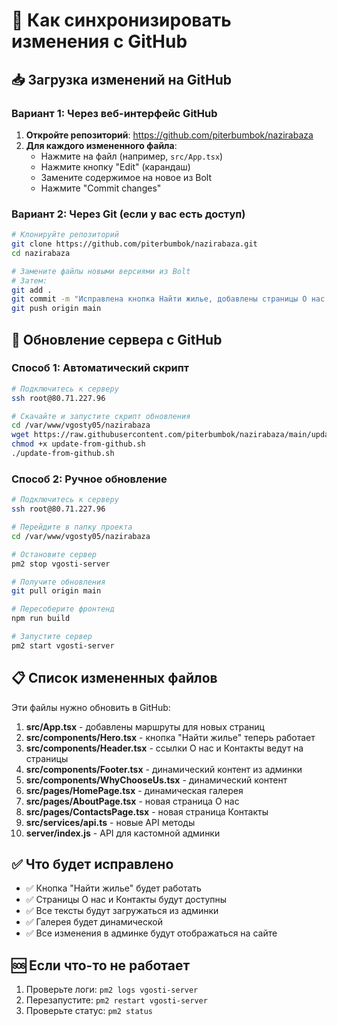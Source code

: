 # 🔧 Как синхронизировать изменения с GitHub

## 📥 Загрузка изменений на GitHub

### Вариант 1: Через веб-интерфейс GitHub

1. **Откройте репозиторий**: https://github.com/piterbumbok/nazirabaza
2. **Для каждого измененного файла**:
   - Нажмите на файл (например, `src/App.tsx`)
   - Нажмите кнопку "Edit" (карандаш)
   - Замените содержимое на новое из Bolt
   - Нажмите "Commit changes"

### Вариант 2: Через Git (если у вас есть доступ)

```bash
# Клонируйте репозиторий
git clone https://github.com/piterbumbok/nazirabaza.git
cd nazirabaza

# Замените файлы новыми версиями из Bolt
# Затем:
git add .
git commit -m "Исправлена кнопка Найти жилье, добавлены страницы О нас и Контакты"
git push origin main
```

## 🔄 Обновление сервера с GitHub

### Способ 1: Автоматический скрипт

```bash
# Подключитесь к серверу
ssh root@80.71.227.96

# Скачайте и запустите скрипт обновления
cd /var/www/vgosty05/nazirabaza
wget https://raw.githubusercontent.com/piterbumbok/nazirabaza/main/update-from-github.sh
chmod +x update-from-github.sh
./update-from-github.sh
```

### Способ 2: Ручное обновление

```bash
# Подключитесь к серверу
ssh root@80.71.227.96

# Перейдите в папку проекта
cd /var/www/vgosty05/nazirabaza

# Остановите сервер
pm2 stop vgosti-server

# Получите обновления
git pull origin main

# Пересоберите фронтенд
npm run build

# Запустите сервер
pm2 start vgosti-server
```

## 📋 Список измененных файлов

Эти файлы нужно обновить в GitHub:

1. **src/App.tsx** - добавлены маршруты для новых страниц
2. **src/components/Hero.tsx** - кнопка "Найти жилье" теперь работает
3. **src/components/Header.tsx** - ссылки О нас и Контакты ведут на страницы
4. **src/components/Footer.tsx** - динамический контент из админки
5. **src/components/WhyChooseUs.tsx** - динамический контент
6. **src/pages/HomePage.tsx** - динамическая галерея
7. **src/pages/AboutPage.tsx** - новая страница О нас
8. **src/pages/ContactsPage.tsx** - новая страница Контакты
9. **src/services/api.ts** - новые API методы
10. **server/index.js** - API для кастомной админки

## ✅ Что будет исправлено

- ✅ Кнопка "Найти жилье" будет работать
- ✅ Страницы О нас и Контакты будут доступны
- ✅ Все тексты будут загружаться из админки
- ✅ Галерея будет динамической
- ✅ Все изменения в админке будут отображаться на сайте

## 🆘 Если что-то не работает

1. Проверьте логи: `pm2 logs vgosti-server`
2. Перезапустите: `pm2 restart vgosti-server`
3. Проверьте статус: `pm2 status`